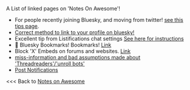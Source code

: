 A List of linked pages on 'Notes On Awesome'!

  - For people recently joining Bluesky, and moving from twitter! [see this tips page](/morepages/Tips-Moving-Xitter-to-Bluesky.md).
  - [Correct method to link to your profile on bluesky!](/morepages/Important-correct_method_to_link_your_profile.md)
  - Excellent tip from Listifications chat settings [See here for instructions](/morepages/Bluesky-Chat-TIP-Listifications.md)
  - 📌 Bluesky Bookmarks! Bookmarks! [Link](bookmarksbookmarks.md)
  - Block 'X' Embeds on forums and websites. [Link](/morepages/BlockXembeds.md)
  - [miss-information and bad assumptions made about 'Threadreaders'/'unroll bots'](/morepages/BS-miss-information.md)
  - [Post Notifications](/morepages/PostNotifications.md)



<<< Back to [Notes on Awesome](/README.md)
